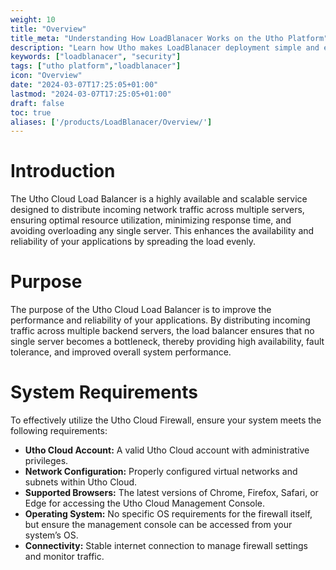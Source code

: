 ```yaml
---
weight: 10
title: "Overview"
title_meta: "Understanding How LoadBlanacer Works on the Utho Platform"
description: "Learn how Utho makes LoadBlanacer deployment simple and easy so you easily anticipate your cloud infrastructure costs"
keywords: ["loadblanacer", "security"]
tags: ["utho platform","loadblanacer"]
icon: "Overview"
date: "2024-03-07T17:25:05+01:00"
lastmod: "2024-03-07T17:25:05+01:00"
draft: false
toc: true
aliases: ['/products/LoadBlanacer/Overview/']
---
```


<!-- # Overview -->

# Introduction
The Utho Cloud Load Balancer is a highly available and scalable service designed to distribute incoming network traffic across multiple servers, ensuring optimal resource utilization, minimizing response time, and avoiding overloading any single server. This enhances the availability and reliability of your applications by spreading the load evenly.

# Purpose
The purpose of the Utho Cloud Load Balancer is to improve the performance and reliability of your applications. By distributing incoming traffic across multiple backend servers, the load balancer ensures that no single server becomes a bottleneck, thereby providing high availability, fault tolerance, and improved overall system performance.

# System Requirements
To effectively utilize the Utho Cloud Firewall, ensure your system meets the following requirements:
- **Utho Cloud Account:** A valid Utho Cloud account with administrative privileges.
- **Network Configuration:** Properly configured virtual networks and subnets within Utho Cloud.
- **Supported Browsers:** The latest versions of Chrome, Firefox, Safari, or Edge for accessing the Utho Cloud Management Console.
- **Operating System:** No specific OS requirements for the firewall itself, but ensure the management console can be accessed from your system’s OS.
- **Connectivity:** Stable internet connection to manage firewall settings and monitor traffic.
